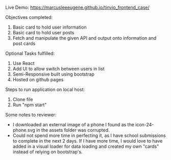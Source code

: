 Live Demo:
https://marcusleeeugene.github.io/tinvio_frontend_case/

Objectives completed:
1. Basic card to hold user information
2. Basic card to hold user posts
3. Fetch and manipulate the given API and output onto information and post cards

Optional Tasks fulfilled:
1. Use React
2. Add UI to allow switch between users in list
3. Semi-Responsive built using bootstrap
4. Hosted on github pages

Steps to run application on local host:
1. Clone file
2. Run "npm start"

Some notes to reviewer:
* I downloaded an external image of a phone I found as the icon-24-phone.svg in the assets folder was corrupted.
* Could not spend more time in perfecting it, as I have school submissions to complete in the next 2 days.
If I have more time, I would love to have added in a visual loader for data loading and created my own "cards" instead of relying on bootstrap's.
